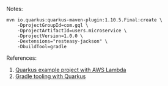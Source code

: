 Notes:

```
mvn io.quarkus:quarkus-maven-plugin:1.10.5.Final:create \
    -DprojectGroupId=com.gql \
    -DprojectArtifactId=users.microservice \
    -DprojectVersion=1.0.0 \
    -Dextensions="resteasy-jackson" \
    -DbuildTool=gradle
```

References:

1. [Quarkus example project with AWS Lambda](https://github.com/aws-samples/aws-quarkus-demo/tree/master/lambda)
2. [Gradle tooling with Quarkus](https://quarkus.io/guides/gradle-tooling)
